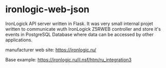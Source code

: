 # ironlogic-web-json
IronLogick API server written in Flask. 
It was very small internal projet written to communicate wuth IronLogick Z5RWEB controller
and store it's events in PostgreSQL Database where data can be accessed by other applications.


manufacturer web site:  https://ironlogic.ru/


Base example: https://ironlogic.ru/il.nsf/htm/ru_integration3
